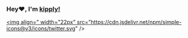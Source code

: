 ### Hey❤️, I'm [kipply!](https://carolchen.me)  <a href="https://twitter.com/kipperrii">
  <img align=" width="22px" src="https://cdn.jsdelivr.net/npm/simple-icons@v3/icons/twitter.svg" />
</a>
<br />
<br />


